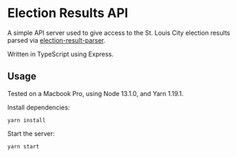 # Election Results API

A simple API server used to give access to the St. Louis City election results parsed via [election-result-parser](https://github.com/miec-stl/election-result-parser).

Written in TypeScript using Express.

## Usage

Tested on a Macbook Pro, using Node 13.1.0, and Yarn 1.19.1.

Install dependencies:
```
yarn install
```

Start the server:
```
yarn start
```